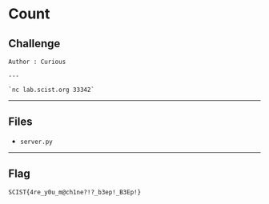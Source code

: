 # Count
## Challenge
```
Author : Curious

---

`nc lab.scist.org 33342`
```

---
## Files
- `server.py`

---
## Flag
```
SCIST{4re_y0u_m@ch1ne?!?_b3ep!_B3Ep!}
```
